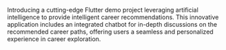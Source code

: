 Introducing a cutting-edge Flutter demo project leveraging artificial intelligence to provide intelligent career recommendations. This innovative application includes an integrated chatbot for in-depth discussions on the recommended career paths, offering users a seamless and personalized experience in career exploration.